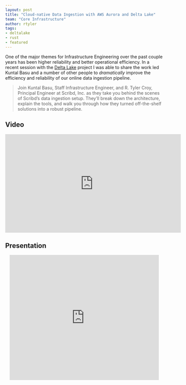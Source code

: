 ```yaml
---
layout: post 
title: "Cloud-native Data Ingestion with AWS Aurora and Delta Lake"
team: "Core Infrastructure"
author: rtyler
tags: 
- deltalake
- rust
- featured
---
```



One of the major themes for Infrastructure Engineering over the past couple
years has been higher reliability and better operational efficiency. In a
recent session with the [Delta Lake](https://delta.io) project I was able to
share the work led Kuntal Basu and a number of other people to _dramatically_
improve the efficiency and reliability of our online data ingestion pipeline.


> Join Kuntal Basu, Staff Infrastructure Engineer, and R. Tyler Croy, Principal
> Engineer at Scribd, Inc. as they take you behind the scenes of Scribd’s data
> ingestion setup. They’ll break down the architecture, explain the tools, and
> walk you through how they turned off-the-shelf solutions into a robust
> pipeline.


## Video

<center><iframe width="560" height="315" src="https://www.youtube-nocookie.com/embed/h8nCF_OI0O0?si=3v2sb4hUvPEKOKF_" title="YouTube video player" frameborder="0" allow="accelerometer; autoplay; clipboard-write; encrypted-media; gyroscope; picture-in-picture; web-share" referrerpolicy="strict-origin-when-cross-origin" allowfullscreen></iframe></center>


## Presentation

<center><iframe src="https://www.slideshare.net/slideshow/embed_code/key/M9NZpsRwwYnjq6?hostedIn=slideshare&page=upload" width="476" height="400" frameborder="0" marginwidth="0" marginheight="0" scrolling="no"></iframe></center>

